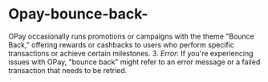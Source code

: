 # Opay-bounce-back-
 OPay occasionally runs promotions or campaigns with the theme "Bounce Back," offering rewards or cashbacks to users who perform specific transactions or achieve certain milestones. 3. *Error*: If you're experiencing issues with OPay, "bounce back" might refer to an error message or a failed transaction that needs to be retried.
